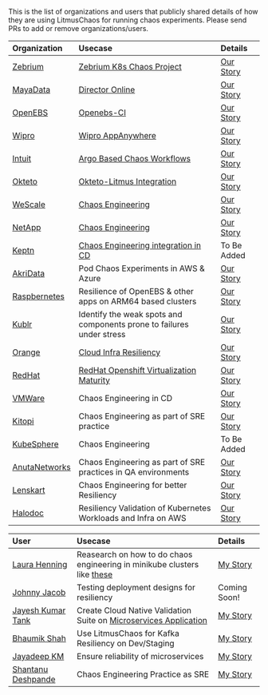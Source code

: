 This is the list of organizations and users that publicly shared details of how they are using LitmusChaos for running chaos experiments. 
Please send PRs to add or remove organizations/users.

| Organization | Usecase | Details |
| :---         | :---    | :---    |
|[Zebrium](https://www.zebrium.com?utm_source=github&utm_campaign=litmuschaos_repo)|[Zebrium K8s Chaos Project](https://github.com/zebrium/zebrium-kubernetes-demo)|[Our Story](adopters/organizations/zebrium.md)|
|[MayaData](https://mayadata.io)|[Director Online](https://director.mayadata.io/)|[Our Story](adopters/organizations/mayadata.md)|
|[OpenEBS](https://openebs.io/)|[Openebs-CI](https://openebs.ci/)|[Our Story](adopters/organizations/openebs.md)|
|[Wipro](https://www.wipro.com/en-IN/infrastructure/wipros-appanywhere/?utm_source=github&utm_campaign=litmuschaos_repo)|[Wipro AppAnywhere](https://www.wipro.com/en-IN/infrastructure/wipros-appanywhere/?utm_source=github&utm_campaign=litmuschaos_repo)|[Our Story](adopters/organizations/wipro.md)|
|[Intuit](https://www.intuit.com?utm_source=github&utm_campaign=litmuschaos_repo)|[Argo Based Chaos Workflows](https://youtu.be/Uwqop-s99LA?t=720)|[Our Story](adopters/organizations/intuit.md)|
|[Okteto](https://okteto.com)|[Okteto-Litmus Integration](https://okteto.com/blog/chaos-engineering-with-litmus/)| [Our Story](adopters/organizations/okteto.md)|
|[WeScale](https://www.wescale.fr)|[Chaos Engineering](https://blog.wescale.fr/2020/03/19/le-guide-de-chaos-engineering-partie-2/)|[Our Story](adopters/organizations/wescale.md)|
|[NetApp](https://www.netapp.com)|[Chaos Engineering](https://www.netapp.com/us/index.aspx)|[Our Story](adopters/organizations/netapp.md)|
|[Keptn](https://keptn.sh)|[Chaos Engineering integration in CD](https://www.youtube.com/watch?v=aa5SzQmv4EQ)|To Be Added|
|[AkriData](https://www.akridata.com/)|Pod Chaos Experiments in AWS & Azure|[Our Story](adopters/organizations/akridata.md)|
|[Raspbernetes](https://github.com/raspbernetes)|Resilience of OpenEBS & other apps on ARM64 based clusters|[Our Story](adopters/organizations/raspbernetes.md)|
|[Kublr](https://kublr.com/)|Identify the weak spots and components prone to failures under stress|[Our Story](adopters/organizations/kublr.md)|
|[Orange](https://www.orange.com)|[Cloud Infra Resiliency](https://youtu.be/UOhjFbCrncw?list=PLBuYBMjBLBzHPuPsvdbJvKu1KxSowWDYl&t=186...a)|[Our Story](adopters/organizations/orange.md)|
|[RedHat](https://www.redhat.com/en)|[RedHat Openshift Virtualization Maturity](https://www.youtube.com/watch?v=VITGHJ47gx8&list=PLBuYBMjBLBzHPuPsvdbJvKu1KxSowWDYl&index=7)|[Our Story](adopters/organizations/redhat.md)|
|[VMWare](https://www.vmware.com/)|Chaos Engineering in CD|[Our Story](adopters/organizations/vmware.md)|
|[Kitopi](https://www.kitopi.com/)|Chaos Engineering as part of SRE practice|[Our Story](adopters/organizations/kitopi.md)|
|[KubeSphere](https://kubesphere.io/)|Chaos Engineering |To Be Added|
|[AnutaNetworks](https://www.anutanetworks.com/)|Chaos Engineering as part of SRE practices in QA environments |[Our Story](adopters/organizations/anutanetworks.md)|
|[Lenskart](https://www.lenskart.com/)|Chaos Engineering for better Resiliency | [Our Story](adopters/organizations/lenskart.md)
|[Halodoc](https://www.halodoc.com/)|Resiliency Validation of Kubernetes Workloads and Infra on AWS |[Our Story](adopters/organizations/halodoc.md)

| User | Usecase | Details |
| :--- | :---    | :---    |
| [Laura Henning](https://github.com/LaumiH)|Reasearch on how to do chaos engineering in minikube clusters like [these](https://github.com/LaumiH/k8sstuff)|[My Story](adopters/users/Laura_Henning.md) |
| [Johnny Jacob](https://github.com/johnnyjacob)|Testing deployment designs for resiliency|Coming Soon!|
| [Jayesh Kumar Tank](https://github.com/k8s-dev)|Create Cloud Native Validation Suite on [Microservices Application](https://github.com/k8s-dev/microservices-demo)|[My Story](adopters/users/Jayesh_Kumar_Tank.md)|
| [Bhaumik Shah](https://github.com/Bhaumik1802)|Use LitmusChaos for Kafka Resiliency on Dev/Staging|[My Story](adopters/users/Bhaumik_Shah.md)|
| [Jayadeep KM](https://github.com/kmjayadeep)|Ensure reliability of microservices|[My Story](adopters/users/Jayadeep_KM.md)|
| [Shantanu Deshpande](https://github.com/ishantanu)|Chaos Engineering Practice as SRE|[My Story](adopters/users/Shantanu_Deshpande.md)|

